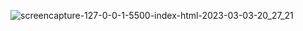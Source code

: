 ![screencapture-127-0-0-1-5500-index-html-2023-03-03-20_27_21](https://user-images.githubusercontent.com/96875447/222752985-3bd924a9-eb77-4d85-ac4d-3e0c766c6491.png)
